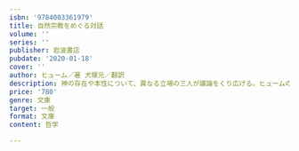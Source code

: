 ```yaml
---
isbn: '9784003361979'
title: 自然宗教をめぐる対話
volume: ''
series: ''
publisher: 岩波書店
pubdate: '2020-01-18'
cover: ''
author: ヒューム／著 犬塚元／翻訳
description: 神の存在や本性について、異なる立場の三人が議論をくり広げる。ヒュームの思想理解に欠かせない重要著作。
price: '780'
genre: 文庫
target: 一般
format: 文庫
content: 哲学

---
```

